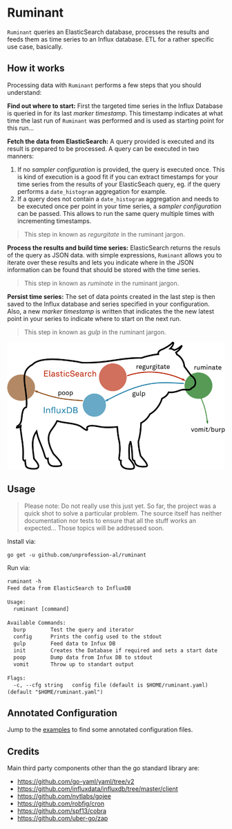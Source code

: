 # Ruminant

`Ruminant` queries an ElasticSearch database, processes the results and feeds them
as time series to an Influx database. ETL for a rather specific use case, basically.

## How it works

Processing data with `Ruminant` performs a few steps that you should understand:

**Find out where to start:** First the targeted time series in the Influx 
Database is queried in for its last _marker timestamp_. This timestamp indicates
at what time the last run of `Ruminant` was performed and is used as starting
point for this run...

**Fetch the data from ElasticSearch:** A query provided is executed and its result
is prepared to be processed. A query can be executed in two manners:

1. If no _sampler configuration_ is provided, the query is executed once. This is
kind of execution is a good fit if you can extract timestamps for your time series
from the results of your ElasticSeach query, eg. if the query performs a `date_histogram`
aggregation for example.
2. If a query does not contain a `date_histogram` aggregation and needs to be 
executed once per point in your time series, a _sampler configuration_ can be passed.
This allows to run the same query multiple times with incrementing timestamps.

> This step in known as _regurgitate_ in the ruminant jargon.

**Process the results and build time series:** ElasticSearch returns the resuls
of the query as JSON data. with simple expressions, `Ruminant` allows you to
iterate over these results and lets you indicate where in the JSON information
can be found that should be stored with the time series.

> This step in known as _ruminate_ in the ruminant jargon.

**Persist time series:** The set of data points created in the last step is then
saved to the Influx database and series specified in your configuration. Also, a
new _marker timestamp_ is written that indicates the the new latest point in your
series to indicate where to start on the next run.

> This step in known as _gulp_ in the ruminant jargon.

![How It Works](https://raw.githubusercontent.com/unprofession-al/ruminant/master/ruminant.png "How it works")

## Usage

> Please note: Do not really use this just yet. So far, the  project was a quick
shot to solve a particular problem. The source itself has neither documentation
nor tests to ensure that all the stuff works an expected... Those topics will be
addressed soon.

Install via:


```
go get -u github.com/unprofession-al/ruminant
```

Run via: 

```
ruminant -h
Feed data from ElasticSearch to InfluxDB

Usage:
  ruminant [command]

Available Commands:
  burp        Test the query and iterator
  config      Prints the config used to the stdout
  gulp        Feed data to Infux DB
  init        Creates the Database if required and sets a start date
  poop        Dump data from Infux DB to stdout
  vomit       Throw up to standart output

Flags:
  -c, --cfg string   config file (default is $HOME/ruminant.yaml) (default "$HOME/ruminant.yaml")
```

## Annotated Configuration

Jump to the [examples](https://github.com/unprofession-al/ruminant/tree/master/examples)
to find some annotated configuration files.

## Credits

Main third party components other than the go standard library are:

* https://github.com/go-yaml/yaml/tree/v2
* https://github.com/influxdata/influxdb/tree/master/client
* https://github.com/nytlabs/gojee
* https://github.com/robfig/cron
* https://github.com/spf13/cobra
* https://github.com/uber-go/zap
